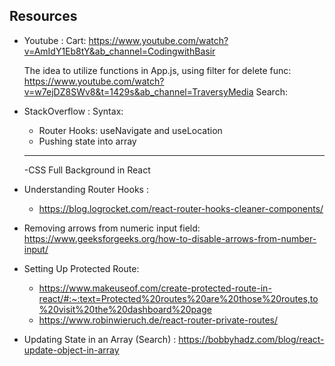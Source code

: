 ## Resources

- Youtube :
  Cart: https://www.youtube.com/watch?v=AmIdY1Eb8tY&ab_channel=CodingwithBasir

  The idea to utilize functions in App.js, using filter for delete func: https://www.youtube.com/watch?v=w7ejDZ8SWv8&t=1429s&ab_channel=TraversyMedia
  Search:

- StackOverflow :
  Syntax:

  - Router Hooks: useNavigate and useLocation
  - Pushing state into array

  ***

  -CSS Full Background in React

- Understanding Router Hooks :

  - https://blog.logrocket.com/react-router-hooks-cleaner-components/

- Removing arrows from numeric input field:
  https://www.geeksforgeeks.org/how-to-disable-arrows-from-number-input/

- Setting Up Protected Route:

  - https://www.makeuseof.com/create-protected-route-in-react/#:~:text=Protected%20routes%20are%20those%20routes,to%20visit%20the%20dashboard%20page
  - https://www.robinwieruch.de/react-router-private-routes/

- Updating State in an Array (Search) : https://bobbyhadz.com/blog/react-update-object-in-array
